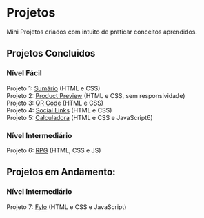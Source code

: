 # Projetos
Mini Projetos criados com intuito de praticar conceitos aprendidos.

## Projetos Concluidos
### Nível Fácil
Projeto 1: <a href="https://7felipeleite.github.io/mini-projetos/summary/">Sumário</a> (HTML e CSS) <br>
Projeto 2: <a href="https://7felipeleite.github.io/mini-projetos/product-preview/">Product Preview</a> (HTML e CSS, sem responsividade) <br>
Projeto 3: <a href="https://7felipeleite.github.io/mini-projetos/qr-code/">QR Code</a> (HTML e CSS) <br>
Projeto 4: <a href="https://7felipeleite.github.io/mini-projetos/social-links/">Social Links</a> (HTML e CSS) <br>
Projeto 5: <a href="https://7felipeleite.github.io/mini-projetos/calculadora/">Calculadora</a> (HTML e CSS e JavaScript6)

### Nível Intermediário
Projeto 6:  <a href="https://7felipeleite.github.io/mini-projetos/mini-rpg/">RPG</a> (HTML, CSS e JS)

## Projetos em Andamento: 
### Nível Intermediário
Projeto 7: <a href="https://7felipeleite.github.io/mini-projetos/fylo/">Fylo</a> (HTML e CSS e JavaScript) <br>
